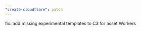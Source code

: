 ```yaml
---
"create-cloudflare": patch
---
```


fix: add missing experimental templates to C3 for asset Workers
